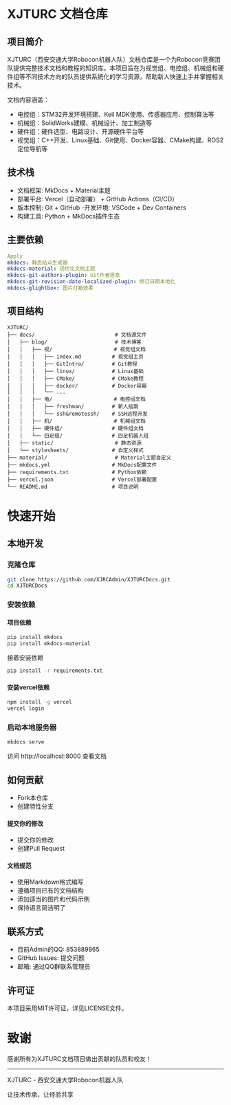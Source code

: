 # XJTURC 文档仓库
## 项目简介
XJTURC（西安交通大学Robocon机器人队）文档仓库是一个为Robocon竞赛团队提供完整技术文档和教程的知识库。本项目旨在为视觉组、电控组、机械组和硬件组等不同技术方向的队员提供系统化的学习资源，帮助新人快速上手并掌握相关技术。

文档内容涵盖：

- 电控组：STM32开发环境搭建、Keil MDK使用、传感器应用、控制算法等
- 机械组：SolidWorks建模、机械设计、加工制造等
- 硬件组：硬件选型、电路设计、开源硬件平台等
- 视觉组：C++开发、Linux基础、Git使用、Docker容器、CMake构建、ROS2定位导航等

## 技术栈
- 文档框架: MkDocs + Material主题
- 部署平台: Vercel（自动部署） + GitHub Actions（CI/CD）
- 版本控制: Git + GitHub
-开发环境: VSCode + Dev Containers
- 构建工具: Python + MkDocs插件生态
## 主要依赖

```yaml
Apply
mkdocs: 静态站点生成器
mkdocs-material: 现代化文档主题
mkdocs-git-authors-plugin: Git作者信息
mkdocs-git-revision-date-localized-plugin: 修订日期本地化
mkdocs-glightbox: 图片灯箱效果
```
## 项目结构
```
XJTURC/
├── docs/                          # 文档源文件
│   ├── blog/                      # 技术博客
│   │   ├── 视/                    # 视觉组文档
│   │   │   ├── index.md          # 视觉组主页
│   │   │   ├── GitIntro/         # Git教程
│   │   │   ├── linux/            # Linux基础
│   │   │   ├── CMake/            # CMake教程
│   │   │   ├── docker/           # Docker容器
│   │   │   └── ...
│   │   ├── 电/                    # 电控组文档
│   │   │   ├── freshman/         # 新人指南
│   │   │   └── ssh&remotessh/    # SSH远程开发
│   │   ├── 机/                    # 机械组文档
│   │   ├── 硬件组/                # 硬件组文档
│   │   └── 四足组/                # 四足机器人组
│   ├── static/                    # 静态资源
│   └── stylesheets/              # 自定义样式
├── material/                      # Material主题自定义
├── mkdocs.yml                    # MkDocs配置文件
├── requirements.txt              # Python依赖
├── vercel.json                   # Vercel部署配置
└── README.md                     # 项目说明
```
# 快速开始
## 本地开发
### 克隆仓库
```bash
git clone https://github.com/XJRCAdmin/XJTURCDocs.git
cd XJTURCDocs
```
### 安装依赖
#### 项目依赖
```bash
pip install mkdocs
pip install mkdocs-material
```
接着安装依赖
```bash
pip install -r requirements.txt
```
#### 安装vercel依赖
```bash
npm install -g vercel
vercel login
```
### 启动本地服务器
```bash
mkdocs serve
```
访问 http://localhost:8000 查看文档

## 如何贡献
- Fork本仓库
- 创建特性分支
#### 提交你的修改
- 提交你的修改
- 创建Pull Request
#### 文档规范
- 使用Markdown格式编写
- 遵循项目已有的文档结构
- 添加适当的图片和代码示例
- 保持语言简洁明了


## 联系方式
- 目前Admin的QQ: 853889865
- GitHub Issues: 提交问题
- 邮箱: 通过QQ群联系管理员
## 许可证
本项目采用MIT许可证，详见LICENSE文件。

# 致谢
感谢所有为XJTURC文档项目做出贡献的队员和校友！
****
XJTURC - 西安交通大学Robocon机器人队

让技术传承，让经验共享